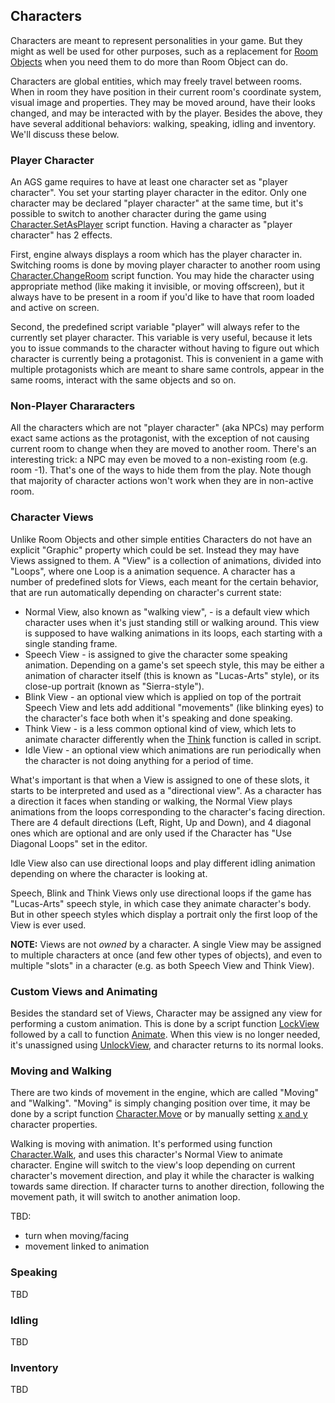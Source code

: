 ## Characters

Characters are meant to represent personalities in your game. But they might as well be used for other purposes, such as a replacement for [Room Objects](_Feature_Rooms#room-objects) when you need them to do more than Room Object can do.

Characters are global entities, which may freely travel between rooms. When in room they have position in their current room's coordinate system, visual image and properties. They may be moved around, have their looks changed, and may be interacted with by the player. Besides the above, they have several additional behaviors: walking, speaking, idling and inventory. We'll discuss these below.

### Player Character

An AGS game requires to have at least one character set as "player character". You set your starting player character in the editor. Only one character may be declared "player character" at the same time, but it's possible to switch to another character during the game using [Character.SetAsPlayer](Character#charactersetasplayer) script function. Having a character as "player character" has 2 effects.

First, engine always displays a room which has the player character in. Switching rooms is done by moving player character to another room using [Character.ChangeRoom](Character#characterchangeroom) script function. You may hide the character using appropriate method (like making it invisible, or moving offscreen), but it always have to be present in a room if you'd like to have that room loaded and active on screen.

Second, the predefined script variable "player" will always refer to the currently set player character. This variable is very useful, because it lets you to issue commands to the character without having to figure out which character is currently being a protagonist. This is convenient in a game with multiple protagonists which are meant to share same controls, appear in the same rooms, interact with the same objects and so on.

### Non-Player Chararacters

All the characters which are not "player character" (aka NPCs) may perform exact same actions as the protagonist, with the exception of not causing current room to change when they are moved to another room. There's an interesting trick: a NPC may even be moved to a non-existing room (e.g. room -1). That's one of the ways to hide them from the play. Note though that majority of character actions won't work when they are in non-active room.

### Character Views

Unlike Room Objects and other simple entities Characters do not have an explicit "Graphic" property which could be set. Instead they may have Views assigned to them. A "View" is a collection of animations, divided into "Loops", where one Loop is a animation sequence. A character has a number of predefined slots for Views, each meant for the certain behavior, that are run automatically depending on character's current state:

  * Normal View, also known as "walking view", - is a default view which character uses when it's just standing still or walking around. This view is supposed to have walking animations in its loops, each starting with a single standing frame.
  * Speech View - is assigned to give the character some speaking animation. Depending on a game's set speech style, this may be either a animation of character itself (this is known as "Lucas-Arts" style), or its close-up portrait (known as "Sierra-style").
  * Blink View - an optional view which is applied on top of the portrait Speech View and lets add additional "movements" (like blinking eyes) to the character's face both when it's speaking and done speaking.
  * Think View - is a less common optional kind of view, which lets to animate character differently when the [Think](Character#characterthink) function is called in script.
  * Idle View - an optional view which animations are run periodically when the character is not doing anything for a period of time.

What's important is that when a View is assigned to one of these slots, it starts to be interpreted and used as a "directional view". As a character has a direction it faces when standing or walking, the Normal View plays animations from the loops corresponding to the character's facing direction. There are 4 default directions (Left, Right, Up and Down), and 4 diagonal ones which are optional and are only used if the Character has "Use Diagonal Loops" set in the editor.

Idle View also can use directional loops and play different idling animation depending on where the character is looking at.

Speech, Blink and Think Views only use directional loops if the game has "Lucas-Arts" speech style, in which case they animate character's body. But in other speech styles which display a portrait only the first loop of the View is ever used.

**NOTE:** Views are not *owned* by a character. A single View may be assigned to multiple characters at once (and few other types of objects), and even to multiple "slots" in a character (e.g. as both Speech View and Think View).

### Custom Views and Animating

Besides the standard set of Views, Character may be assigned any view for performing a custom animation. This is done by a script function [LockView](Character#characterlockview) followed by a call to function [Animate](Character#characteranimate). When this view is no longer needed, it's unassigned using [UnlockView](Character#characterunlockview), and character returns to its normal looks.

### Moving and Walking

There are two kinds of movement in the engine, which are called "Moving" and "Walking". "Moving" is simply changing position over time, it may be done by a script function [Character.Move](Character#charactermove) or by manually setting [x and y](Character#characterx) character properties.

Walking is moving with animation. It's performed using function [Character.Walk](Character#characterwalk), and uses this character's Normal View to animate character. Engine will switch to the view's loop depending on current character's movement direction, and play it while the character is walking towards same direction. If character turns to another direction, following the movement path, it will switch to another animation loop.

TBD:
- turn when moving/facing
- movement linked to animation

### Speaking

TBD

### Idling

TBD

### Inventory

TBD
